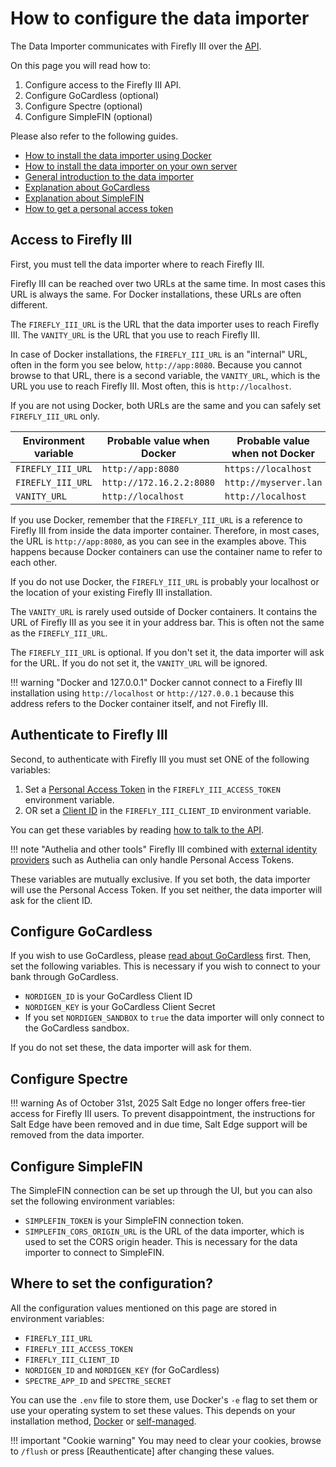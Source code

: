 # How to configure the data importer

The Data Importer communicates with Firefly III over the [API](../../references/firefly-iii/api/index.md). 

On this page you will read how to:

1. Configure access to the Firefly III API.
2. Configure GoCardless (optional)
3. Configure Spectre (optional)
4. Configure SimpleFIN (optional)

Please also refer to the following guides.

- [How to install the data importer using Docker](installation/docker.md)
- [How to install the data importer on your own server](installation/self-managed.md)
- [General introduction to the data importer](../../explanation/data-importer/about/introduction.md)
- [Explanation about GoCardless](../../explanation/data-importer/about/gocardless.md)
- [Explanation about SimpleFIN](../../explanation/data-importer/about/simplefin.md)
- [How to get a personal access token](../../how-to/firefly-iii/features/api.md)

## Access to Firefly III

First, you must tell the data importer where to reach Firefly III.

Firefly III can be reached over two URLs at the same time. In most cases this URL is always the same. For Docker installations, these URLs are often different.

The `FIREFLY_III_URL` is the URL that the data importer uses to reach Firefly III. The `VANITY_URL` is the URL that you use to reach Firefly III.

In case of Docker installations, the `FIREFLY_III_URL` is an "internal" URL, often in the form you see below, `http://app:8080`. Because you cannot browse to that URL, there is a second variable, the `VANITY_URL`, which is the URL you use to reach Firefly III. Most often, this is `http://localhost`.

If you are not using Docker, both URLs are the same and you can safely set `FIREFLY_III_URL` only.

| Environment variable | Probable value when Docker | Probable value when not Docker |
|----------------------|----------------------------|--------------------------------|
| `FIREFLY_III_URL`    | `http://app:8080`          | `https://localhost`            |
| `FIREFLY_III_URL`    | `http://172.16.2.2:8080`   | `http://myserver.lan`          |
| `VANITY_URL`         | `http://localhost`         | `http://localhost`             |

If you use Docker, remember that the `FIREFLY_III_URL` is a reference to Firefly III from inside the data importer container. Therefore, in most cases, the URL is `http://app:8080`, as you can see in the examples above. This happens because Docker containers can use the container name to refer to each other.

If you do not use Docker, the `FIREFLY_III_URL` is probably your localhost or the location of your existing Firefly III installation.

The `VANITY_URL` is rarely used outside of Docker containers. It contains the URL of Firefly III as you see it in your address bar. This is often not the same as the `FIREFLY_III_URL`.

The `FIREFLY_III_URL` is optional. If you don't set it, the data importer will ask for the URL. If you do not set it, the `VANITY_URL` will be ignored.

!!! warning "Docker and 127.0.0.1"
    Docker cannot connect to a Firefly III installation using `http://localhost` or `http://127.0.0.1` because this address refers to the Docker container itself, and not Firefly III.

## Authenticate to Firefly III

Second, to authenticate with Firefly III you must set ONE of the following variables:

1. Set a [Personal Access Token](../firefly-iii/features/api.md) in the `FIREFLY_III_ACCESS_TOKEN` environment variable.
2. OR set a [Client ID](../firefly-iii/features/api.md) in the `FIREFLY_III_CLIENT_ID` environment variable.

You can get these variables by reading [how to talk to the API](../firefly-iii/features/api.md).

!!! note "Authelia and other tools"
    Firefly III combined with [external identity providers](../../how-to/firefly-iii/advanced/authentication.md) such as Authelia can only handle Personal Access Tokens.

These variables are mutually exclusive. If you set both, the data importer will use the Personal Access Token. If you set neither, the data importer will ask for the client ID.

## Configure GoCardless

If you wish to use GoCardless, please [read about GoCardless](../../explanation/data-importer/about/gocardless.md) first. Then, set the following variables. This is necessary if you wish to connect to your bank through GoCardless.

* `NORDIGEN_ID` is your GoCardless Client ID
* `NORDIGEN_KEY` is your GoCardless Client Secret
* If you set `NORDIGEN_SANDBOX` to `true` the data importer will only connect to the GoCardless sandbox.

If you do not set these, the data importer will ask for them.

## Configure Spectre

!!! warning
    As of October 31st, 2025 Salt Edge no longer offers free-tier access for Firefly III users. To prevent disappointment, the instructions for Salt Edge have been removed and in due time, Salt Edge support will be removed from the data importer.

## Configure SimpleFIN

The SimpleFIN connection can be set up through the UI, but you can also set the following environment variables:

- `SIMPLEFIN_TOKEN` is your SimpleFIN connection token.
- `SIMPLEFIN_CORS_ORIGIN_URL` is the URL of the data importer, which is used to set the CORS origin header. This is necessary for the data importer to connect to SimpleFIN.

## Where to set the configuration?

All the configuration values mentioned on this page are stored in environment variables:

* `FIREFLY_III_URL`
* `FIREFLY_III_ACCESS_TOKEN`
* `FIREFLY_III_CLIENT_ID`
* `NORDIGEN_ID` and `NORDIGEN_KEY` (for GoCardless)
* `SPECTRE_APP_ID` and `SPECTRE_SECRET`

You can use the `.env` file to store them, use Docker's `-e` flag to set them or use your operating system to set these values. This depends on your installation method, [Docker](installation/docker.md) or [self-managed](installation/self-managed.md).

!!! important "Cookie warning"
    You may need to clear your cookies, browse to `/flush` or press \[Reauthenticate\] after changing these values.
